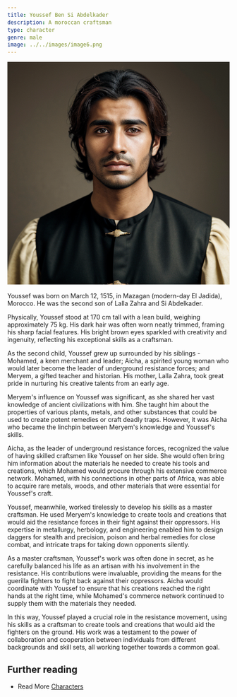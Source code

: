 ```yaml
---
title: Youssef Ben Si Abdelkader
description: A moroccan craftsman
type: character
genre: male
image: ../../images/image6.png
---
```

![Youssef Ben Si Abdelkader](../../images/image6.png)

Youssef was born on March 12, 1515, in Mazagan (modern-day El Jadida), Morocco. He was the second son of Lalla Zahra and Si Abdelkader. 

Physically, Youssef stood at 170 cm tall with a lean build, weighing approximately 75 kg. His dark hair was often worn neatly trimmed, framing his sharp facial features. His bright brown eyes sparkled with creativity and ingenuity, reflecting his exceptional skills as a craftsman. 

As the second child, Youssef grew up surrounded by his siblings - Mohamed, a keen merchant and leader; Aicha, a spirited young woman who would later become the leader of underground resistance forces; and Meryem, a gifted teacher and historian. His mother, Lalla Zahra, took great pride in nurturing his creative talents from an early age. 

Meryem's influence on Youssef was significant, as she shared her vast knowledge of ancient civilizations with him. She taught him about the properties of various plants, metals, and other substances that could be used to create potent remedies or craft deadly traps. However, it was Aicha who became the linchpin between Meryem's knowledge and Youssef's skills. 

Aicha, as the leader of underground resistance forces, recognized the value of having skilled craftsmen like Youssef on her side. She would often bring him information about the materials he needed to create his tools and creations, which Mohamed would procure through his extensive commerce network. Mohamed, with his connections in other parts of Africa, was able to acquire rare metals, woods, and other materials that were essential for Youssef's craft. 

Youssef, meanwhile, worked tirelessly to develop his skills as a master craftsman. He used Meryem's knowledge to create tools and creations that would aid the resistance forces in their fight against their oppressors. His expertise in metallurgy, herbology, and engineering enabled him to design daggers for stealth and precision, poison and herbal remedies for close combat, and intricate traps for taking down opponents silently. 

As a master craftsman, Youssef's work was often done in secret, as he carefully balanced his life as an artisan with his involvement in the resistance. His contributions were invaluable, providing the means for the guerilla fighters to fight back against their oppressors. Aicha would coordinate with Youssef to ensure that his creations reached the right hands at the right time, while Mohamed's commerce network continued to supply them with the materials they needed. 

In this way, Youssef played a crucial role in the resistance movement, using his skills as a craftsman to create tools and creations that would aid the fighters on the ground. His work was a testament to the power of collaboration and cooperation between individuals from different backgrounds and skill sets, all working together towards a common goal. 

## Further reading

- Read More [Characters](/characters/)